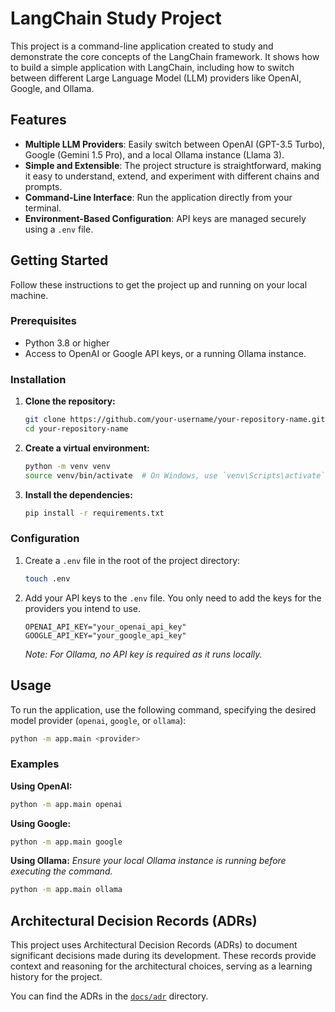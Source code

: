 # LangChain Study Project

This project is a command-line application created to study and demonstrate the core concepts of the LangChain framework. It shows how to build a simple application with LangChain, including how to switch between different Large Language Model (LLM) providers like OpenAI, Google, and Ollama.

## Features

*   **Multiple LLM Providers**: Easily switch between OpenAI (GPT-3.5 Turbo), Google (Gemini 1.5 Pro), and a local Ollama instance (Llama 3).
*   **Simple and Extensible**: The project structure is straightforward, making it easy to understand, extend, and experiment with different chains and prompts.
*   **Command-Line Interface**: Run the application directly from your terminal.
*   **Environment-Based Configuration**: API keys are managed securely using a `.env` file.

## Getting Started

Follow these instructions to get the project up and running on your local machine.

### Prerequisites

*   Python 3.8 or higher
*   Access to OpenAI or Google API keys, or a running Ollama instance.

### Installation

1.  **Clone the repository:**
    ```bash
    git clone https://github.com/your-username/your-repository-name.git
    cd your-repository-name
    ```

2.  **Create a virtual environment:**
    ```bash
    python -m venv venv
    source venv/bin/activate  # On Windows, use `venv\Scripts\activate`
    ```

3.  **Install the dependencies:**
    ```bash
    pip install -r requirements.txt
    ```

### Configuration

1.  Create a `.env` file in the root of the project directory:
    ```bash
    touch .env
    ```

2.  Add your API keys to the `.env` file. You only need to add the keys for the providers you intend to use.

    ```env
    OPENAI_API_KEY="your_openai_api_key"
    GOOGLE_API_KEY="your_google_api_key"
    ```

    *Note: For Ollama, no API key is required as it runs locally.*

## Usage

To run the application, use the following command, specifying the desired model provider (`openai`, `google`, or `ollama`):

```bash
python -m app.main <provider>
```

### Examples

**Using OpenAI:**
```bash
python -m app.main openai
```

**Using Google:**
```bash
python -m app.main google
```

**Using Ollama:**
*Ensure your local Ollama instance is running before executing the command.*
```bash
python -m app.main ollama
```

## Architectural Decision Records (ADRs)

This project uses Architectural Decision Records (ADRs) to document significant decisions made during its development. These records provide context and reasoning for the architectural choices, serving as a learning history for the project.

You can find the ADRs in the [`docs/adr`](docs/adr) directory.
